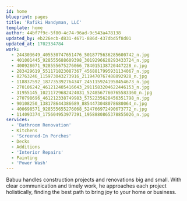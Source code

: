 ```yaml
---
id: home
blueprint: pages
title: 'Rafiki Handyman, LLC'
template: home
author: 44bf7f9c-5f80-4c74-96ad-9c543a478138
updated_by: eb226ecb-d831-4671-886d-437dbd5f8d01
updated_at: 1702334784
work:
  - 244303649_405530747651476_5018775636285600742_n.jpg
  - 401001445_928555688609398_3019296620293433724_n.jpg
  - 400928071_928555675276066_784015138720447228_n.jpg
  - 283429619_551171823087367_4568817995931134067_n.jpg
  - 82763246_115973043273916_2119470767488892928_n.jpg
  - 118837592_187735392764347_2451159241958454673_n.jpg
  - 270106242_461212405416643_2911583204622446153_n.jpg
  - 31955145_10211729682424031_5248567760765583360_n.jpg
  - 270798696_461212338749983_5752235628456351798_n.jpg
  - 90108250_138178644386689_8854473048078680064_n.jpg
  - 400698571_928555655276068_524766972490673772_n.jpg
  - 114093374_175604953977391_1958880865378855026_n.jpg
services:
  - 'Bathroom Renovation'
  - Kitchens
  - 'Screened-In Porches'
  - Decks
  - Additions
  - 'Interior Repairs'
  - Painting
  - 'Power Wash'
---
```

Babuu handles construction projects and renovations big and small. With clear communication and timely work, he approaches each project holistically, finding the best path to bring joy to your home or business.